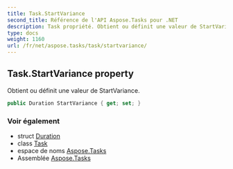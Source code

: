 ```yaml
---
title: Task.StartVariance
second_title: Référence de l'API Aspose.Tasks pour .NET
description: Task propriété. Obtient ou définit une valeur de StartVariance.
type: docs
weight: 1160
url: /fr/net/aspose.tasks/task/startvariance/
---
```

## Task.StartVariance property

Obtient ou définit une valeur de StartVariance.

```csharp
public Duration StartVariance { get; set; }
```

### Voir également

* struct [Duration](../../duration/)
* class [Task](../)
* espace de noms [Aspose.Tasks](../../task/)
* Assemblée [Aspose.Tasks](../../../)


